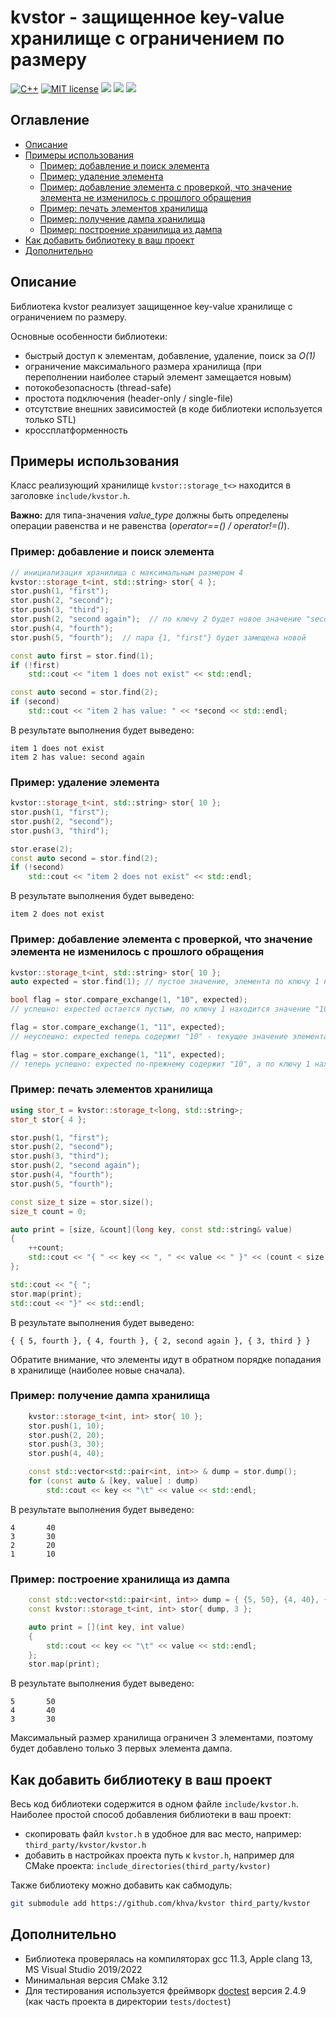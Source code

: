 # kvstor - защищенное key-value хранилище с ограничением по размеру

[![C++](https://img.shields.io/badge/c%2B%2B-17-informational.svg)](https://shields.io/)
[![MIT license](https://img.shields.io/badge/License-MIT-blue.svg)](https://lbesson.mit-license.org/)
![](https://github.com/khva/kvstor/workflows/linux/badge.svg)
![](https://github.com/khva/kvstor/workflows/macos/badge.svg)
![](https://github.com/khva/kvstor/workflows/windows/badge.svg)


## Оглавление
- [Описание](#описание)
- [Примеры использования](#примеры-использования)
  - [Пример: добавление и поиск элемента](#пример-добавление-и-поиск-элемента)
  - [Пример: удаление элемента](#пример-удаление-элемента)
  - [Пример: добавление элемента с проверкой, что значение элемента не изменилось с прошлого обращения](#пример-добавление-элемента-с-проверкой-что-значение-элемента-не-изменилось-с-прошлого-обращения)
  - [Пример: печать элементов хранилища](#пример-печать-элементов-хранилища)
  - [Пример: получение дампа хранилища](#пример-получение-дампа-хранилища)
  - [Пример: построение хранилища из дампа](#пример-построение-хранилища-из-дампа)
- [Как добавить библиотеку в ваш проект](#как-добавить-библиотеку-в-ваш-проект)
- [Дополнительно](#дополнительно)


## Описание
Библиотека kvstor реализует защищенное key-value хранилище с ограничением по размеру.

Основные особенности библиотеки:
 - быстрый доступ к элементам, добавление, удаление, поиск за *O(1)*
 - ограничение максимального размера хранилища (при переполнении наиболее старый элемент замещается новым)
 - потокобезопасность (thread-safe)
 - простота подключения (header-only / single-file)
 - отсутствие внешних зависимостей (в коде библиотеки используется только STL)
 - кроссплатформенность


## Примеры использования
Класс реализующий хранилище `kvstor::storage_t<>` находится в заголовке `include/kvstor.h`.

**Важно:** для типа-значения *value_type* должны быть определены операции равенства и не равенства (*operator==() / operator!=()*).

### Пример: добавление и поиск элемента
```c++
// инициализация хранилища с максимальным размером 4
kvstor::storage_t<int, std::string> stor{ 4 };
stor.push(1, "first");
stor.push(2, "second");
stor.push(3, "third");
stor.push(2, "second again");  // по ключу 2 будет новое значение "second again"
stor.push(4, "fourth");
stor.push(5, "fourth");  // пара {1, "first"} будет замещена новой

const auto first = stor.find(1);
if (!first)
    std::cout << "item 1 does not exist" << std::endl;

const auto second = stor.find(2);
if (second)
    std::cout << "item 2 has value: " << *second << std::endl;
```
В результате выполнения будет выведено:
```
item 1 does not exist
item 2 has value: second again
```


### Пример: удаление элемента
```c++
kvstor::storage_t<int, std::string> stor{ 10 };
stor.push(1, "first");
stor.push(2, "second");
stor.push(3, "third");

stor.erase(2);
const auto second = stor.find(2);
if (!second)
    std::cout << "item 2 does not exist" << std::endl;
```
В результате выполнения будет выведено:
```
item 2 does not exist
```


### Пример: добавление элемента с проверкой, что значение элемента не изменилось с прошлого обращения

```c++
kvstor::storage_t<int, std::string> stor{ 10 };
auto expected = stor.find(1); // пустое значение, элемента по ключу 1 нет

bool flag = stor.compare_exchange(1, "10", expected);
// успешно: expected остается пустым, по ключу 1 находится значение "10"

flag = stor.compare_exchange(1, "11", expected);
// неуспешно: expected теперь содержит "10" - текущее значение элемента с ключом 1

flag = stor.compare_exchange(1, "11", expected);
// теперь успешно: expected по-прежнему содержит "10", а по ключу 1 находится новое значение "11"
```


### Пример: печать элементов хранилища
```c++
using stor_t = kvstor::storage_t<long, std::string>;
stor_t stor{ 4 };

stor.push(1, "first");
stor.push(2, "second");
stor.push(3, "third");
stor.push(2, "second again");
stor.push(4, "fourth");
stor.push(5, "fourth");

const size_t size = stor.size();
size_t count = 0;

auto print = [size, &count](long key, const std::string& value)
{
    ++count;
    std::cout << "{ " << key << ", " << value << " }" << (count < size ? ", " : " ");
};

std::cout << "{ ";
stor.map(print);
std::cout << "}" << std::endl;
```
В результате выполнения будет выведено:
```
{ { 5, fourth }, { 4, fourth }, { 2, second again }, { 3, third } }
```
Обратите внимание, что элементы идут в обратном порядке попадания в хранилище (наиболее новые сначала).


### Пример: получение дампа хранилища
```c++
    kvstor::storage_t<int, int> stor{ 10 };
    stor.push(1, 10);
    stor.push(2, 20);
    stor.push(3, 30);
    stor.push(4, 40);

    const std::vector<std::pair<int, int>> & dump = stor.dump();
    for (const auto & [key, value] : dump)
        std::cout << key << "\t" << value << std::endl;
```
В результате выполнения будет выведено:
```
4       40
3       30
2       20
1       10
```



### Пример: построение хранилища из дампа
```c++
    const std::vector<std::pair<int, int>> dump = { {5, 50}, {4, 40}, {3, 30}, {2, 20}, {1, 10}, };
    const kvstor::storage_t<int, int> stor{ dump, 3 };

    auto print = [](int key, int value)
    {
        std::cout << key << "\t" << value << std::endl;
    };
    stor.map(print);
```
В результате выполнения будет выведено:
```
5       50
4       40
3       30
```
Максимальный размер хранилища ограничен 3 элементами, поэтому будет добавлено только 3 первых элемента дампа.



## Как добавить библиотеку в ваш проект
Весь код библиотеки содержится в одном файле `include/kvstor.h`. Наиболее простой способ добавления библиотеки в ваш проект:
 - скопировать файл `kvstor.h` в удобное для вас место, например: `third_party/kvstor/kvstor.h`
 - добавить в настройках проекта путь к `kvstor.h`, например для CMake проекта: `include_directories(third_party/kvstor)`

Также библиотеку можно добавить как cабмодуль:
```bash
git submodule add https://github.com/khva/kvstor third_party/kvstor
```


## Дополнительно
 - Библиотека проверялась на компиляторах gcc 11.3, Apple clang 13, MS Visual Studio 2019/2022
 - Минимальная версия CMake 3.12
 - Для тестирования используется фреймворк [doctest](https://github.com/doctest/doctest) версия 2.4.9 (как часть проекта в директории `tests/doctest`)

